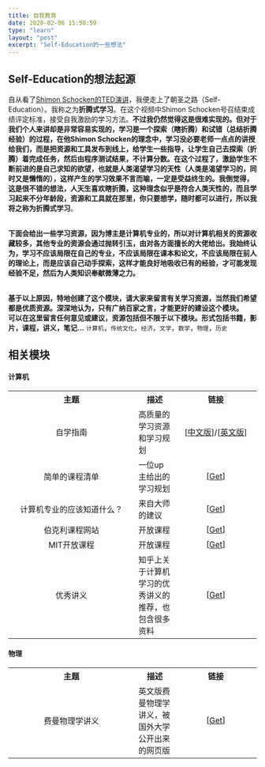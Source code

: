 ```yaml
---
title: 自我教育
date: 2020-02-06 15:50:59
type: "learn"
layout: "post"
excerpt: "Self-Education的一些想法"
---
```


## Self-Education的想法起源

自从看了<a href="https://www.bilibili.com/video/av1832337?from=search&seid=7284706433347131085">Shimon Schocken的TED演讲</a>，我便走上了朝圣之路（Self-Education）。我称之为**折腾式学习**。在这个视频中Shimon Schocken号召结束成绩评定标准，接受自我激励的学习方法。**不过我仍然觉得这是很难实现的。**但对于我们个人来讲却是非常容易实现的，学习是一个探索（瞎折腾）和试错（总结折腾经验）的过程，在他Shimon Schocken的理念中，学习没必要老师一点点的讲授给我们，而是把资源和工具发布到线上，给学生一些指导，让学生自己去探索（折腾）着完成任务，然后由程序测试结果，不计算分数。在这个过程了，激励学生不断前进的是自己求知的欲望，也就是人类渴望学习的天性（人类是渴望学习的，同时又是懒惰的），这样产生的学习效果不言而喻，一定是受益终生的。我倒觉得，这是很不错的想法，人天生喜欢瞎折腾，这种理念似乎是符合人类天性的，而且学习起来不分年龄段，资源和工具就在那里，你只要想学，随时都可以进行，所以我将之称为**折腾式学习**。

<br/>**下面会给出一些学习资源，因为博主是计算机专业的，所以对计算机相关的资源收藏较多，其他专业的资源会通过抛转引玉，由对各方面擅长的大佬给出。我始终认为，学习不应该局限在自己的专业，不应该局限在课本和论文，不应该局限在前人的理论上，而是应该自己动手探索，这样才能良好地吸收已有的经验，才可能发现经验不足，然后为人类知识奉献微薄之力。**

<br/>**基于以上原因，特地创建了这个模块，请大家来留言有关学习资源，当然我们希望都是优质资源。深深地认为，只有广纳百家之言，才能更好的建设这个模块。**
<br/>**可以在这里留言任何意见或建议，资源包括但不限于以下模块。形式包括书籍，影片，课程，讲义，笔记...**
`计算机`，`传统文化`，`经济`，`文学`，`数学`，`物理`，`历史`

## 相关模块
#### 计算机

<style>
    th{
        text-align:center;
    }
    .col1{
        text-align:center;
        width:240px;
    }
    .col2{

    }
    .col3{
        text-align:center;
        width:150px;
    }
</style>
<table>
    <tr>
        <th>主题</th><th>描述</th><th>链接</th>
    </tr>
    <tr>
        <td class="col1">自学指南</td>
        <td class="col2">高质量的学习资源和学习规划</td>
        <td class="col3">[<a href="https://github.com/keithnull/TeachYourselfCS-CN/blob/master/TeachYourselfCS-CN.md">中文版</a>]/[<a href="https://teachyourselfcs.com/">英文版</a>]</td>
    </tr>
    <tr>
        <td class="col1">简单的课程清单</td>
        <td class="col2">一位up主给出的学习规划</td>
        <td class="col3">[<a href="https://www.bilibili.com/read/cv4250701">Get</a>]</td>
    </tr>
    <tr>
        <td class="col1">计算机专业的应该知道什么？</td>
        <td class="col2">来自大师的建议</td>
        <td class="col3">[<a href="http://matt.might.net/articles/what-cs-majors-should-know/">Get</a>]</td>
    </tr>
    <tr>
        <td class="col1">伯克利课程网站</td>
        <td class="col2">开放课程</td>
        <td class="col3">[<a href="https://inst.eecs.berkeley.edu/classes-eecs.html">Get</a>]</td>
    </tr>
    <tr>
        <td class="col1">MIT开放课程</td>
        <td class="col2">开放课程</td>
        <td class="col3">[<a href="https://ocw.mit.edu/courses/find-by-topic/">Get</a>]</td>
    </tr>
    <tr>
        <td class="col1">优秀讲义</td>
        <td class="col2">知乎上关于计算机学习的优秀讲义的推荐，也包含很多资料</td>
        <td class="col3">[<a href="https://www.zhihu.com/question/38300204">Get</a>]</td>
    </tr>
    <!-- <tr>
        <td class="col1"></td>
        <td class="col2"></td>
        <td class="col3">[<a href="">Get</a>]</td>
    </tr> -->
</table>

#### 物理
<table>
    <tr>
        <th>主题</th><th>描述</th><th>链接</th>
    </tr>
    <tr>
        <td class="col1">费曼物理学讲义</td>
        <td class="col2">英文版费曼物理学讲义，被国外大学公开出来的网页版</td>
        <td class="col3">[<a href="https://www.feynmanlectures.caltech.edu/">Get</a>]</td>
    </tr>
</table>
